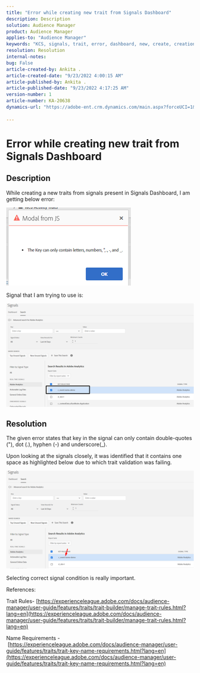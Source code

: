```yaml
---
title: "Error while creating new trait from Signals Dashboard"
description: Description
solution: Audience Manager
product: Audience Manager
applies-to: "Audience Manager"
keywords: "KCS, signals, trait, error, dashboard, new, create, creation, creating"
resolution: Resolution
internal-notes: 
bug: False
article-created-by: Ankita .
article-created-date: "9/23/2022 4:00:15 AM"
article-published-by: Ankita .
article-published-date: "9/23/2022 4:17:25 AM"
version-number: 1
article-number: KA-20638
dynamics-url: "https://adobe-ent.crm.dynamics.com/main.aspx?forceUCI=1&pagetype=entityrecord&etn=knowledgearticle&id=3b376f32-f43a-ed11-9db1-0022480868ff"

---
```

# Error while creating new trait from Signals Dashboard

## Description


While creating a new traits from signals present in Signals Dashboard, I am getting below error:

![](assets/___7cc00897-f63a-ed11-9db1-0022480868ff___.png)



Signal that I am trying to use is:

![](assets/___7ec00897-f63a-ed11-9db1-0022480868ff___.png)


## Resolution


The given error states that key in the signal can only contain double-quotes ("), dot (.), hyphen (-) and underscore(_).



Upon looking at the signals closely, it was identified that it contains one space as highlighted below due to which trait validation was failing.



![](assets/d04f0008-f63a-ed11-9db1-0022480868ff.png)

Selecting correct signal condition is really important.

References:

Trait Rules- [https://experienceleague.adobe.com/docs/audience-manager/user-guide/features/traits/trait-builder/manage-trait-rules.html?lang=en](https://experienceleague.adobe.com/docs/audience-manager/user-guide/features/traits/trait-builder/manage-trait-rules.html?lang=en)

Name Requirements - [https://experienceleague.adobe.com/docs/audience-manager/user-guide/features/traits/trait-key-name-requirements.html?lang=en](https://experienceleague.adobe.com/docs/audience-manager/user-guide/features/traits/trait-key-name-requirements.html?lang=en)
